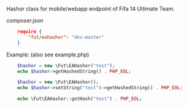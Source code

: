 Hashor class for mobile/webapp endpoint of Fifa 14 Ultimate Team.

 composer.json
```json
    require {
        "fut/eahashor": "dev-master"
    }
```

Example: (also see example.php)
```php
    $hashor = new \Fut\EAHashor("test");
    echo $hashor->getHashedString() . PHP_EOL;

    $hashor = new \Fut\EAHashor();
    echo $hashor->setString("test")->getHashedString() . PHP_EOL;

    echo \Fut\EAHashor::getHash("test") . PHP_EOL;
```
